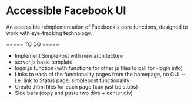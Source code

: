 Accessible Facebook UI
====================

An accessible reimplementation of Facebook's core functions, designed to work with eye-tracking technology.


===== TO DO =====

- Implement SimplePost with new architecture
- server.js basic template
- login.js function (with functions for other js files to call for -login info)
- Links to each of the functionality pages from the homepage, no GUI
	-- i.e. link to Status page, simplepost functionality
- Create .html files for each page (can just be stubs)
- Side bars (copy and paste two divs + center div)